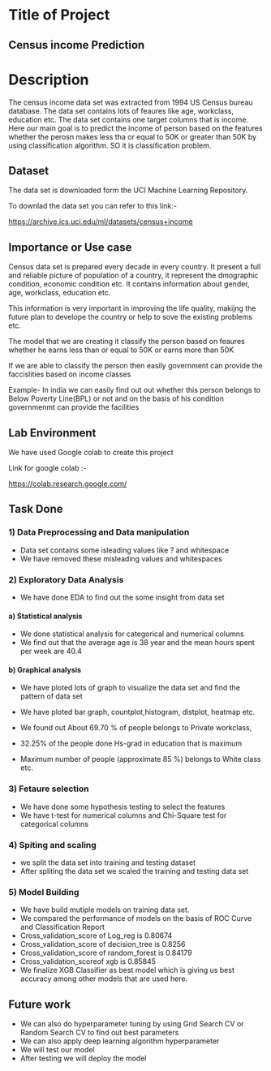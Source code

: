 
# Title of Project

## Census income Prediction
# Description
The census income data set was extracted from 1994 US Census bureau database.
The data set contains lots of feaures like age, workclass, education etc. The data set contains one target columns that is income.
Here our main goal is to predict the income of person based on the features whether the perosn makes less tha or equal to 50K or greater than 50K by using classification algorithm.
SO it is classification problem.


## Dataset
The data set is downloaded form the UCI Machine Learning Repository.

To downlad the data set you can refer to this link:-

https://archive.ics.uci.edu/ml/datasets/census+income




## Importance or Use case

Census data set is prepared every decade in every country. It present a full and reliable picture of population of a country, it represent the dmographic condition, economic condition etc.
It contains information about gender, age, workclass, education etc.

This information is very important in improving the life quality, makijng the future plan to develope the country or help to sove the existing problems etc.

The model that we are creating it classify the person based on feaures whether he earns less than or equal to 50K or earns more than 50K

If we are able to classify the person then easily government can provide the faccislities based on income classes

Example- In india we can easily find out out whether this person belongs to Below Poverty Line(BPL) or not and on the basis of his condition governmenmt can provide the facilities
## Lab Environment
We have used Google colab to create this project

Link for google colab :-

https://colab.research.google.com/
## Task Done

### 1) Data Preprocessing and Data manipulation
- Data set contains some isleading values like ? and whitespace
- We have removed these misleading values and whitespaces

### 2) Exploratory Data Analysis
- We have done EDA to find out the some insight from data set
#### a) Statistical analysis
- We done statistical analysis for categorical and numerical columns
- We find out that the average age is 38 year and the mean hours spent per week are 40.4

#### b) Graphical analysis
- We have ploted lots of graph to visualize the data set and find the pattern of data set

- We have ploted bar graph, countplot,histogram, distplot, heatmap etc.
- We found out About 69.70 % of people belongs to Private workclass,
- 32.25% of the people done Hs-grad in education that is maximum
- Maximum number of people (approximate 85 %) belongs to White class etc.

 ### 3) Fetaure selection
- We have done some hypothesis testing to select the features
- We have t-test for numerical columns and Chi-Square test for categorical columns

### 4) Spiting and scaling 
- we split the data set into training and testing dataset
- After spliting the data set we scaled the training and testing data set

### 5) Model Building 
- We have build mutiple models on training data set.
- We compared the performance of models on the basis of ROC Curve and Classification Report
- Cross_validation_score of Log_reg is 0.80674
- Cross_validation_score of decision_tree is 0.8256
- Cross_validation_score of random_forest is 0.84179
- Cross_validation_scoreof xgb is 0.85845
-  We finalize XGB Classifier as best model which is giving us best accuracy among other models that are used here.



## Future work

- We can also do hyperparameter tuning by using Grid Search CV or Random Search CV to find out best parameters
- We can also apply deep learning algorithm hyperparameter
- We will test our model
- After testing we will deploy the model